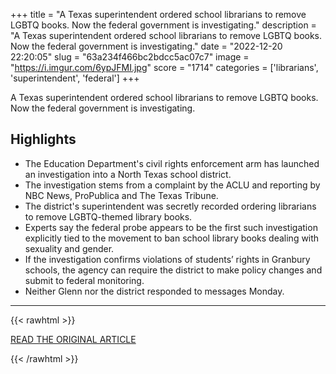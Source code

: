 +++
title = "A Texas superintendent ordered school librarians to remove LGBTQ books. Now the federal government is investigating."
description = "A Texas superintendent ordered school librarians to remove LGBTQ books. Now the federal government is investigating."
date = "2022-12-20 22:20:05"
slug = "63a234f466bc2bdcc5ac07c7"
image = "https://i.imgur.com/6ypJFMI.jpg"
score = "1714"
categories = ['librarians', 'superintendent', 'federal']
+++

A Texas superintendent ordered school librarians to remove LGBTQ books. Now the federal government is investigating.

## Highlights

- The Education Department's civil rights enforcement arm has launched an investigation into a North Texas school district.
- The investigation stems from a complaint by the ACLU and reporting by NBC News, ProPublica and The Texas Tribune.
- The district's superintendent was secretly recorded ordering librarians to remove LGBTQ-themed library books.
- Experts say the federal probe appears to be the first such investigation explicitly tied to the movement to ban school library books dealing with sexuality and gender.
- If the investigation confirms violations of students’ rights in Granbury schools, the agency can require the district to make policy changes and submit to federal monitoring.
- Neither Glenn nor the district responded to messages Monday.

---

{{< rawhtml >}}
  <p class="article-category">
    <a target="_blank" href="https://www.nbcnews.com/news/us-news/federal-investigation-school-library-books-texas-rcna61087">READ THE ORIGINAL ARTICLE</a>
  </p>
{{< /rawhtml >}}
